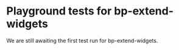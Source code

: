 # Playground tests for bp-extend-widgets
We are still awaiting the first test run for bp-extend-widgets.
